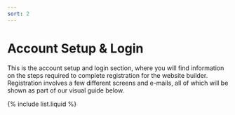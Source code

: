 ```yaml
---
sort: 2
---
```


# Account Setup & Login

This is the account setup and login section, where you will find information on the steps required to complete registration for the website builder. Registration involves a few different screens and e-mails, all of which will be shown as part of our visual guide below.

{% include list.liquid %}
